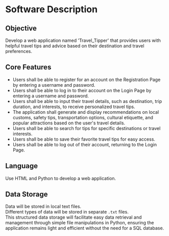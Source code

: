 # Software Description

## Objective

Develop a web application named 'Travel_Tipper' that provides users with helpful travel tips and advice based on their destination and travel preferences.

## Core Features

- Users shall be able to register for an account on the Registration Page by entering a username and password.
- Users shall be able to log in to their account on the Login Page by entering a username and password.
- Users shall be able to input their travel details, such as destination, trip duration, and interests, to receive personalized travel tips.
- The application shall generate and display recommendations on local customs, safety tips, transportation options, cultural etiquette, and popular attractions based on the user's travel details.
- Users shall be able to search for tips for specific destinations or travel interests.
- Users shall be able to save their favorite travel tips for easy access.
- Users shall be able to log out of their account, returning to the Login Page.

## Language

Use HTML and Python to develop a web application.

## Data Storage

Data will be stored in local text files.  
Different types of data will be stored in separate `.txt` files.  
This structured data storage will facilitate easy data retrieval and management through simple file manipulations in Python, ensuring the application remains light and efficient without the need for a SQL database.
